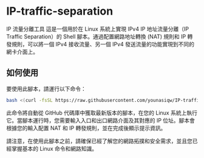 # IP-traffic-separation

IP 流量分離工具
這是一個用於在 Linux 系統上實現 IPv4 IP 地址流量分離（IP Traffic Separation）的 Shell 腳本。通過配置網路地址轉換 (NAT) 規則和 IP 轉發規則，可以將一個 IPv4 接收流量、另一個 IPv4 發送流量的功能實現到不同的網卡介面上。

## 如何使用
要使用此腳本，請運行以下命令：

```bash
bash <(curl -fsSL https://raw.githubusercontent.com/younasiqw/IP-traffic-separation/main/IP%20separation.sh)
```
此命令將自動從 GitHub 代碼庫中獲取最新版本的腳本，在您的 Linux 系統上執行它。當腳本運行時，您需要輸入入口和出口網路介面及其對應的 IP 位址。腳本會根據您的輸入配置 NAT 和 IP 轉發規則，並在完成後顯示提示資訊。

請注意，在使用此腳本之前，請確保已經了解您的網路拓撲和安全需求，並且您已經掌握基本的 Linux 命令和網路知識。

